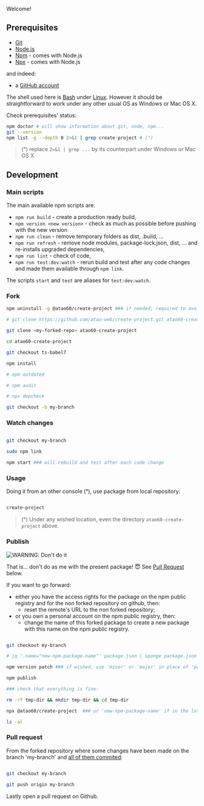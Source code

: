 Welcome!

## Prerequisites 

* [Git](https://git-scm.com/)
* [Node.js](https://nodejs.org/en/download/)
* [Npm](https://www.npmjs.com/) - comes with Node.js
* [Npx](https://github.com/npm/npx#readme) - comes with Node.js

and indeed:
* a [GitHub account](https://github.com/)

The shell used here is [Bash](https://www.gnu.org/software/bash/) under [Linux](https://www.linuxfoundation.org/). However it should be straightforward to work under any other usual OS as Windows or Mac OS X.

Check prerequisites' status:
```bash
npm doctor # will show information about git, node, npm...
git --version
npm list -g --depth 0 2>&1 | grep create-project # (°)
```

> (°) replace `2>&1 | grep ...` by its counterpart under Windows or Mac OS X

## Development

### Main scripts

The main available npm scripts are:

- `npm run build` - create a production ready build,
- `npm version <new version>` - check as much as possible before pushing with the new version
- `npm run clean` - remove temporary folders as dist, .build, ...
- `npm run refresh` - remove node modules, package-lock.json, dist, ... and re-installs upgraded dependencies,
- `npm run lint` - check of code,
- `npm run test:dev:watch` - rerun build and test after any code changes and made them available through `npm link`.

The scripts `start` and `test` are aliases for `test:dev:watch`.

### Fork

```bash
npm uninstall -g @atao60/create-project ### if needed; required to avoid any issue with `npm link`, see below

# git clone https://github.com/atao-web/create-project.git atao60-create-project

git clone <my-forked-repo> atao60-create-project

cd atao60-create-project

git checkout ts-babel7

npm install

# npm outdated

# npm audit

# npx depcheck

git checkout -b my-branch

```

### Watch changes

```bash

git checkout my-branch

sudo npm link

npm start ### will rebuild and test after each code change
```

### Usage

Doing it from an other console (°), use package from local repository:

```bash

create-project

```

> (°) Under any wished location, even the directory `atao60-create-project` above. 

### Publish

![WARNING: Don't do it](https://via.placeholder.com/500x50/FF0000/FFFFFF?text=WARNING:+Don't+do+it!)

That is... don't do as me with the present package! :innocent: See [Pull Request](#pull-request) below.

If you want to go forward:
- either you have the access rights for the package on the npm public registry and for the non forked repository on github, then:
  - reset the remote's URL to the non forked repository;
- or you own a personal account on the npm public registry, then:
  - change the name of this forked package to create a new package with this name on the npm public registry.

```bash

git checkout my-branch

# jq '.name="new-npm-package-name"' package.json | sponge package.json ### to be done once before the first publish if in the latter case above

npm version patch ### if wished, use 'minor' or 'major' in place of 'patch'

npm publish

### check that everything is fine:

rm -rf tmp-dir && mkdir tmp-dir && cd tmp-dir

npx @atao60/create-project  ### or 'new-npm-package-name' if in the latter case above

ls -al

```

### Pull request

From the forked repository where some changes have been made on the branch 'my-branch' and <ins>all of them commited</ins>:

```bash

git checkout my-branch

git push origin my-branch

```
Lastly open a pull request on Github.

